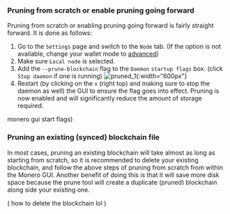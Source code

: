 ### Pruning from scratch or enable pruning going forward
Pruning from scratch or enabling pruning going forward is fairly straight forward. It is done as follows: 
1. Go to the `Settings` page and switch to the `Node` tab. (If the option is not available, change your wallet mode to [advanced](https://www.getmonero.org/resources/user-guides/remote_node_gui.html#:~:text=Change%20your%20wallet%20to%20advanced%20mode&text=The%20main%20menu%20(%20Welcome%20to,next%20page%20select%20Advanced%20mode%20.)))
2. Make sure `Local node` is selected.
3. Add the `--prune-blockchain` flag to the `Daemon` `startup flags` box. (click `Stop daemon` if one is running)
![pruned_1](https://user-images.githubusercontent.com/77655812/169629970-e076d392-2112-44a1-9745-7a3faa9dff9c.png){:width="600px"}
5. Restart (by clicking on the `x` (right top) and making sure to stop the daemon as well) the GUI to ensure the flag goes into effect.
Pruning is now enabled and will significantly reduce the amount of storage required.   

 monero gui start flags)

### Pruning an existing (synced) blockchain file
In most cases, pruning an existing blockchain will take almost as long as starting from scratch, so it is recommended to delete your existing blockchain, and follow the above steps of pruning from scratch from within the Monero GUI. Another benefit of doing this is that it will save more disk space because the prune tool will create a duplicate (pruned) blockchain along side your existing one.    
    
( how to delete the blockchain lol )

